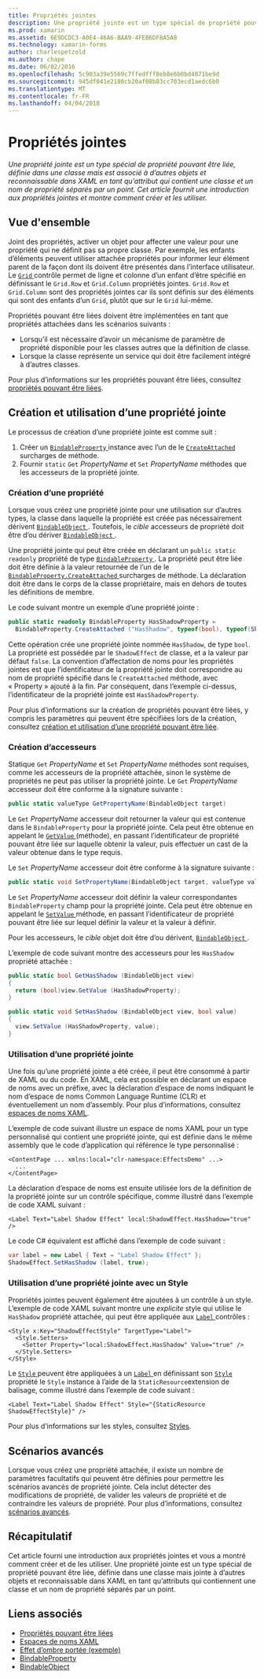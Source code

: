 ```yaml
---
title: Propriétés jointes
description: Une propriété jointe est un type spécial de propriété pouvant être liée, définie dans une classe mais est associé à d’autres objets et reconnaissable dans XAML en tant qu’attribut qui contient une classe et un nom de propriété séparés par un point. Cet article fournit une introduction aux propriétés jointes et montre comment créer et les utiliser.
ms.prod: xamarin
ms.assetid: 6E9DCDC3-A0E4-46A6-BAA9-4FEB6DF8A5A8
ms.technology: xamarin-forms
author: charlespetzold
ms.author: chape
ms.date: 06/02/2016
ms.openlocfilehash: 5c903a39e5569c7ffedfff8eb8e6b0bd4071be9d
ms.sourcegitcommit: 945df041e2180cb20af08b83cc703ecd1aedc6b0
ms.translationtype: MT
ms.contentlocale: fr-FR
ms.lasthandoff: 04/04/2018
---
```

# <a name="attached-properties"></a>Propriétés jointes

_Une propriété jointe est un type spécial de propriété pouvant être liée, définie dans une classe mais est associé à d’autres objets et reconnaissable dans XAML en tant qu’attribut qui contient une classe et un nom de propriété séparés par un point. Cet article fournit une introduction aux propriétés jointes et montre comment créer et les utiliser._

## <a name="overview"></a>Vue d'ensemble

Joint des propriétés, activer un objet pour affecter une valeur pour une propriété qui ne définit pas sa propre classe. Par exemple, les enfants d’éléments peuvent utiliser attachée propriétés pour informer leur élément parent de la façon dont ils doivent être présentés dans l’interface utilisateur. Le [ `Grid` ](https://developer.xamarin.com/api/type/Xamarin.Forms.Grid/) contrôle permet de ligne et colonne d’un enfant d’être spécifié en définissant le `Grid.Row` et `Grid.Column` propriétés jointes. `Grid.Row` et `Grid.Column` sont des propriétés jointes car ils sont définis sur des éléments qui sont des enfants d’un `Grid`, plutôt que sur le `Grid` lui-même.

Propriétés pouvant être liées doivent être implémentées en tant que propriétés attachées dans les scénarios suivants :

- Lorsqu’il est nécessaire d’avoir un mécanisme de paramètre de propriété disponible pour les classes autres que la définition de classe.
- Lorsque la classe représente un service qui doit être facilement intégré à d’autres classes.

Pour plus d’informations sur les propriétés pouvant être liées, consultez [propriétés pouvant être liées](~/xamarin-forms/xaml/bindable-properties.md).

## <a name="creating-and-consuming-an-attached-property"></a>Création et utilisation d’une propriété jointe

Le processus de création d’une propriété jointe est comme suit :

1. Créer un [ `BindableProperty` ](https://developer.xamarin.com/api/type/Xamarin.Forms.BindableProperty/) instance avec l’un de le [ `CreateAttached` ](https://developer.xamarin.com/api/member/Xamarin.Forms.BindableProperty.CreateAttached/p/System.String/System.Type/System.Type/System.Object/Xamarin.Forms.BindingMode/Xamarin.Forms.BindableProperty+ValidateValueDelegate/Xamarin.Forms.BindableProperty+BindingPropertyChangedDelegate/Xamarin.Forms.BindableProperty+BindingPropertyChangingDelegate/Xamarin.Forms.BindableProperty+CoerceValueDelegate/Xamarin.Forms.BindableProperty+CreateDefaultValueDelegate/) surcharges de méthode.
1. Fournir `static` `Get` *PropertyName* et `Set` *PropertyName* méthodes que les accesseurs de la propriété jointe.

### <a name="creating-a-property"></a>Création d’une propriété

Lorsque vous créez une propriété jointe pour une utilisation sur d’autres types, la classe dans laquelle la propriété est créée pas nécessairement dérivent [ `BindableObject` ](https://developer.xamarin.com/api/type/Xamarin.Forms.BindableObject/). Toutefois, le *cible* accesseurs de propriété doit être d’ou dériver [ `BindableObject` ](https://developer.xamarin.com/api/type/Xamarin.Forms.BindableObject/).

Une propriété jointe qui peut être créée en déclarant un `public static readonly` propriété de type [ `BindableProperty` ](https://developer.xamarin.com/api/type/Xamarin.Forms.BindableProperty/). La propriété peut être liée doit être définie à la valeur retournée de l’un de le [ `BindableProperty.CreateAttached` ](https://developer.xamarin.com/api/member/Xamarin.Forms.BindableProperty.CreateAttached/p/System.String/System.Type/System.Type/System.Object/Xamarin.Forms.BindingMode/Xamarin.Forms.BindableProperty+ValidateValueDelegate/Xamarin.Forms.BindableProperty+BindingPropertyChangedDelegate/Xamarin.Forms.BindableProperty+BindingPropertyChangingDelegate/Xamarin.Forms.BindableProperty+CoerceValueDelegate/Xamarin.Forms.BindableProperty+CreateDefaultValueDelegate/) surcharges de méthode. La déclaration doit être dans le corps de la classe propriétaire, mais en dehors de toutes les définitions de membre.

Le code suivant montre un exemple d’une propriété jointe :

```csharp
public static readonly BindableProperty HasShadowProperty =
  BindableProperty.CreateAttached ("HasShadow", typeof(bool), typeof(ShadowEffect), false);
```

Cette opération crée une propriété jointe nommée `HasShadow`, de type `bool`. La propriété est possédée par le `ShadowEffect` de classe, et a la valeur par défaut `false`. La convention d’affectation de noms pour les propriétés jointes est que l’identificateur de la propriété jointe doit correspondre au nom de propriété spécifié dans le `CreateAttached` méthode, avec « Property » ajouté à la fin. Par conséquent, dans l’exemple ci-dessus, l’identificateur de la propriété jointe est `HasShadowProperty`.

Pour plus d’informations sur la création de propriétés pouvant être liées, y compris les paramètres qui peuvent être spécifiées lors de la création, consultez [création et utilisation d’une propriété pouvant être liée](~/xamarin-forms/xaml/bindable-properties.md#consuming-bindable-property).

### <a name="creating-accessors"></a>Création d’accesseurs

Statique `Get` *PropertyName* et `Set` *PropertyName* méthodes sont requises, comme les accesseurs de la propriété attachée, sinon le système de propriétés ne peut pas utiliser la propriété jointe. Le `Get` *PropertyName* accesseur doit être conforme à la signature suivante :

```csharp
public static valueType GetPropertyName(BindableObject target)
```

Le `Get` *PropertyName* accesseur doit retourner la valeur qui est contenue dans le `BindableProperty` pour la propriété jointe. Cela peut être obtenue en appelant le [ `GetValue` ](https://developer.xamarin.com/api/member/Xamarin.Forms.BindableObject.GetValue/p/Xamarin.Forms.BindableProperty/) (méthode), en passant l’identificateur de propriété pouvant être liée sur laquelle obtenir la valeur, puis effectuer un cast de la valeur obtenue dans le type requis.

Le `Set` *PropertyName* accesseur doit être conforme à la signature suivante :

```csharp
public static void SetPropertyName(BindableObject target, valueType value)
```

Le `Set` *PropertyName* accesseur doit définir la valeur correspondantes `BindableProperty` champ pour la propriété jointe. Cela peut être obtenue en appelant le [ `SetValue` ](https://developer.xamarin.com/api/member/Xamarin.Forms.BindableObject.SetValue/p/Xamarin.Forms.BindableProperty/System.Object/) méthode, en passant l’identificateur de propriété pouvant être liée sur lequel définir la valeur et la valeur à définir.

Pour les accesseurs, le *cible* objet doit être d’ou dérivent, [ `BindableObject` ](https://developer.xamarin.com/api/type/Xamarin.Forms.BindableObject/).

L’exemple de code suivant montre des accesseurs pour les `HasShadow` propriété attachée :

```csharp
public static bool GetHasShadow (BindableObject view)
{
  return (bool)view.GetValue (HasShadowProperty);
}

public static void SetHasShadow (BindableObject view, bool value)
{
  view.SetValue (HasShadowProperty, value);
}
```

### <a name="consuming-an-attached-property"></a>Utilisation d’une propriété jointe

Une fois qu’une propriété jointe a été créée, il peut être consommé à partir de XAML ou du code. En XAML, cela est possible en déclarant un espace de noms avec un préfixe, avec la déclaration d’espace de noms indiquant le nom d’espace de noms Common Language Runtime (CLR) et éventuellement un nom d’assembly. Pour plus d’informations, consultez [espaces de noms XAML](~/xamarin-forms/xaml/namespaces.md).

L’exemple de code suivant illustre un espace de noms XAML pour un type personnalisé qui contient une propriété jointe, qui est définie dans le même assembly que le code d’application qui référence le type personnalisé :

```xaml
<ContentPage ... xmlns:local="clr-namespace:EffectsDemo" ...>
  ...
</ContentPage>
```

La déclaration d’espace de noms est ensuite utilisée lors de la définition de la propriété jointe sur un contrôle spécifique, comme illustré dans l’exemple de code XAML suivant :

```xaml
<Label Text="Label Shadow Effect" local:ShadowEffect.HasShadow="true" />
```

Le code C# équivalent est affiché dans l’exemple de code suivant :

```csharp
var label = new Label { Text = "Label Shadow Effect" };
ShadowEffect.SetHasShadow (label, true);
```

### <a name="consuming-an-attached-property-with-a-style"></a>Utilisation d’une propriété jointe avec un Style

Propriétés jointes peuvent également être ajoutées à un contrôle à un style. L’exemple de code XAML suivant montre une *explicite* style qui utilise le `HasShadow` propriété attachée, qui peut être appliquée aux [ `Label` ](https://developer.xamarin.com/api/type/Xamarin.Forms.Label/) contrôles :

```xaml
<Style x:Key="ShadowEffectStyle" TargetType="Label">
  <Style.Setters>
    <Setter Property="local:ShadowEffect.HasShadow" Value="true" />
  </Style.Setters>
</Style>
```

Le [ `Style` ](https://developer.xamarin.com/api/type/Xamarin.Forms.Style/) peuvent être appliquées à un [ `Label` ](https://developer.xamarin.com/api/type/Xamarin.Forms.Label/) en définissant son [ `Style` ](https://developer.xamarin.com/api/property/Xamarin.Forms.VisualElement.Style/) propriété le `Style` instance à l’aide de la `StaticResource`extension de balisage, comme illustré dans l’exemple de code suivant :

```xaml
<Label Text="Label Shadow Effect" Style="{StaticResource ShadowEffectStyle}" />
```

Pour plus d’informations sur les styles, consultez [Styles](~/xamarin-forms/user-interface/styles/index.md).

## <a name="advanced-scenarios"></a>Scénarios avancés

Lorsque vous créez une propriété attachée, il existe un nombre de paramètres facultatifs qui peuvent être définies pour permettre les scénarios avancés de propriété jointe. Cela inclut détecter des modifications de propriété, de valider les valeurs de propriété et de contraindre les valeurs de propriété. Pour plus d’informations, consultez [scénarios avancés](~/xamarin-forms/xaml/bindable-properties.md#advanced).

## <a name="summary"></a>Récapitulatif

Cet article fourni une introduction aux propriétés jointes et vous a montré comment créer et de les utiliser. Une propriété jointe est un type spécial de propriété pouvant être liée, définie dans une classe mais jointe à d’autres objets et reconnaissable dans XAML en tant qu’attributs qui contiennent une classe et un nom de propriété séparés par un point.


## <a name="related-links"></a>Liens associés

- [Propriétés pouvant être liées](~/xamarin-forms/xaml/bindable-properties.md)
- [Espaces de noms XAML](~/xamarin-forms/xaml/namespaces.md)
- [Effet d’ombre portée (exemple)](https://developer.xamarin.com/samples/xamarin-forms/effects/shadoweffect/)
- [BindableProperty](https://developer.xamarin.com/api/type/Xamarin.Forms.BindableProperty/)
- [BindableObject](https://developer.xamarin.com/api/type/Xamarin.Forms.BindableObject/)
